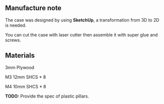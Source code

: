## Manufacture note

The case was designed by using **SketchUp**, a transformation from 3D to 2D is needed.

You can cut the case with laser cutter then assemble it with super glue and screws.

## Materials

3mm Plywood

M3 12mm SHCS * 8

M4 10mm SHCS * 8

**TODO:**
Provide the spec of plastic pillars.
